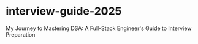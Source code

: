 # interview-guide-2025
My Journey to Mastering DSA: A Full-Stack Engineer's Guide to Interview Preparation
